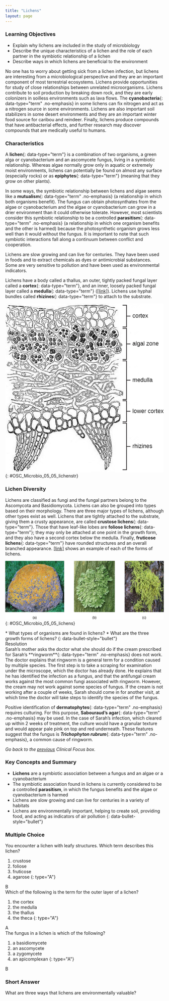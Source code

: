 ```yaml
---
title: "Lichens"
layout: page
---
```



### Learning Objectives

* Explain why lichens are included in the study of microbiology
* Describe the unique characteristics of a lichen and the role of each partner in the symbiotic relationship of a lichen
* Describe ways in which lichens are beneficial to the environment

No one has to worry about getting sick from a lichen infection, but lichens are interesting from a microbiological perspective and they are an important component of most terrestrial ecosystems. Lichens provide opportunities for study of close relationships between unrelated microorganisms. Lichens contribute to soil production by breaking down rock, and they are early colonizers in soilless environments such as lava flows. The **cyanobacteria**{: data-type="term" .no-emphasis} in some lichens can fix nitrogen and act as a nitrogen source in some environments. Lichens are also important soil stabilizers in some desert environments and they are an important winter food source for caribou and reindeer. Finally, lichens produce compounds that have antibacterial effects, and further research may discover compounds that are medically useful to humans.

### Characteristics

A **lichen**{: data-type="term"} is a combination of two organisms, a green alga or cyanobacterium and an ascomycete fungus, living in a symbiotic relationship. Whereas algae normally grow only in aquatic or extremely moist environments, lichens can potentially be found on almost any surface (especially rocks) or as **epiphytes**{: data-type="term"} (meaning that they grow on other plants).

In some ways, the symbiotic relationship between lichens and algae seems like a **mutualism**{: data-type="term" .no-emphasis} (a relationship in which both organisms benefit). The fungus can obtain photosynthates from the algae or cyanobacterium and the algae or cyanobacterium can grow in a drier environment than it could otherwise tolerate. However, most scientists consider this symbiotic relationship to be a controlled **parasitism**{: data-type="term" .no-emphasis} (a relationship in which one organism benefits and the other is harmed) because the photosynthetic organism grows less well than it would without the fungus. It is important to note that such symbiotic interactions fall along a continuum between conflict and cooperation.

Lichens are slow growing and can live for centuries. They have been used in foods and to extract chemicals as dyes or antimicrobial substances. Some are very sensitive to pollution and have been used as environmental indicators.

Lichens have a body called a thallus, an outer, tightly packed fungal layer called a **cortex**{: data-type="term"}, and an inner, loosely packed fungal layer called a **medulla**{: data-type="term"} ([\[link\]](#OSC_Microbio_05_05_lichenstr)). Lichens use hyphal bundles called **rhizines**{: data-type="term"} to attach to the substrate.

 ![A drawing of a lichen which looks mostly like a web-work of strands. The top region is labeled cortex. The next region contains green circles and is labeled algal zone. The enxt region is labeled medulla. The next is lower cortex. The bottom region with forms triangular projections is labeled rhizine.](../resources/OSC_Microbio_05_05_lichenstr.jpg "This cross-section of a lichen thallus shows its various components. The upper cortex of fungal hyphae provides protection. Photosynthesis occurs in the algal zone. The medulla consists of fungal hyphae. The lower cortex also provides protection. The rhizines anchor the thallus to the substrate."){: #OSC_Microbio_05_05_lichenstr}

### Lichen Diversity

Lichens are classified as fungi and the fungal partners belong to the Ascomycota and Basidiomycota. Lichens can also be grouped into types based on their morphology. There are three major types of lichens, although other types exist as well. Lichens that are tightly attached to the substrate, giving them a crusty appearance, are called **crustose lichens**{: data-type="term"}. Those that have leaf-like lobes are **foliose lichens**{: data-type="term"}; they may only be attached at one point in the growth form, and they also have a second cortex below the medulla. Finally, **fruticose lichens**{: data-type="term"} have rounded structures and an overall branched appearance. [\[link\]](#OSC_Microbio_05_05_lichens) shows an example of each of the forms of lichens.

 ![Photographs of lichen. A) is red-orange spots on a rock. B) is green leaf-like structures on a tree. C) is green hair-like structures on a tree.](../resources/OSC_Microbio_05_05_lichens.jpg "Examples of the three types of lichens are shown here. (a) This is a crustose lichen found mostly on marine rocks, Caloplaca marina. (b) This is a foliose lichen, Flavoparmelia caperata. (c) This is a fruticose lichen, Letharia vulpina, which is sufficiently poisonous that it was once used to make arrowheads. (credit b, c: modification of work by Jason Hollinger)"){: #OSC_Microbio_05_05_lichens}

<div data-type="note" class="microbiology check-your-understanding" markdown="1">
* What types of organisms are found in lichens?
* What are the three growth forms of lichens?
{: data-bullet-style="bullet"}

</div>

<div data-type="note" class="microbiology clinical-focus" markdown="1">
<div data-type="title">
Resolution
</div>
Sarah’s mother asks the doctor what she should do if the cream prescribed for Sarah’s **ringworm**{: data-type="term" .no-emphasis} does not work. The doctor explains that ringworm is a general term for a condition caused by multiple species. The first step is to take a scraping for examination under the microscope, which the doctor has already done. He explains that he has identified the infection as a fungus, and that the antifungal cream works against the most common fungi associated with ringworm. However, the cream may not work against some species of fungus. If the cream is not working after a couple of weeks, Sarah should come in for another visit, at which time the doctor will take steps to identify the species of the fungus.

Positive identification of **dermatophytes**{: data-type="term" .no-emphasis} requires culturing. For this purpose, **Sabouraud’s agar**{: data-type="term" .no-emphasis} may be used. In the case of Sarah’s infection, which cleared up within 2 weeks of treatment, the culture would have a granular texture and would appear pale pink on top and red underneath. These features suggest that the fungus is ***Trichophyton rubrum***{: data-type="term" .no-emphasis}, a common cause of ringworm.

*Go back to the [previous](/m58804#fs-id1172098387316) Clinical Focus box.*

</div>

### Key Concepts and Summary

* **Lichens** are a symbiotic association between a fungus and an algae or a cyanobacterium
* The symbiotic association found in lichens is currently considered to be a controlled **parasitism**, in which the fungus benefits and the algae or cyanobacterium is harmed
* Lichens are slow growing and can live for centuries in a variety of habitats
* Lichens are environmentally important, helping to create soil, providing food, and acting as indicators of air pollution
{: data-bullet-style="bullet"}

### Multiple Choice

<div data-type="exercise">
<div data-type="problem" markdown="1">
You encounter a lichen with leafy structures. Which term describes this lichen?

1.  crustose
2.  foliose
3.  fruticose
4.  agarose
{: type="A"}

</div>
<div data-type="solution" markdown="1">
B

</div>
</div>

<div data-type="exercise">
<div data-type="problem" markdown="1">
Which of the following is the term for the outer layer of a lichen?

1.  the cortex
2.  the medulla
3.  the thallus
4.  the theca
{: type="A"}

</div>
<div data-type="solution" markdown="1">
A

</div>
</div>

<div data-type="exercise">
<div data-type="problem" markdown="1">
The fungus in a lichen is which of the following?

1.  a basidiomycete
2.  an ascomycete
3.  a zygomycete
4.  an apicomplexan
{: type="A"}

</div>
<div data-type="solution" markdown="1">
B

</div>
</div>

### Short Answer

<div data-type="exercise">
<div data-type="problem" markdown="1">
What are three ways that lichens are environmentally valuable?

</div>
</div>

